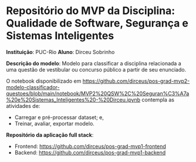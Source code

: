 # Repositório do MVP da Disciplina: Qualidade de Software, Segurança e Sistemas Inteligentes

**Instituição**: PUC-Rio
**Aluno**: Dirceu Sobrinho

**Descrição do modelo**: 
Modelo para classificar a disciplina relacionada a uma questão de vestibular ou concurso público a partir de seu enunciado.

O notebook disponibilizado em https://github.com/dirceus/pos-grad-mvp2-modelo-classificador-questoes/blob/main/notebook/MVP2%20QSW%2C%20Seguran%C3%A7a%20e%20Sistemas_Inteligentes%20-%20Dirceu.ipynb contempla as atividades de:
- Carregar e pré-processar dataset; e,
- Treinar, avaliar, exportar modelo. 

**Repositório da aplicação full stack**:
- Frontend: https://github.com/dirceus/pos-grad-mvp1-frontend
- Backend: https://github.com/dirceus/pos-grad-mvp1-backend
